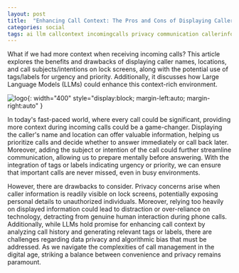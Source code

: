 ```yaml
---
layout: post
title:  "Enhancing Call Context: The Pros and Cons of Displaying Caller Information and Intentions on Lock Screens"
categories: social
tags: ai llm callcontext incomingcalls privacy communication callerinformation phonesecurity callerID technology dataprivacy
---
```


What if we had more context when receiving incoming calls? This article explores the benefits and drawbacks of displaying caller names, locations, and call subjects/intentions on lock screens, along with the potential use of tags/labels for urgency and priority. Additionally, it discusses how Large Language Models (LLMs) could enhance this context-rich environment.

![logo](/assets/iphone-privacy.png){: width="400" style="display:block; margin-left:auto; margin-right:auto" }

In today's fast-paced world, where every call could be significant, providing more context during incoming calls could be a game-changer. Displaying the caller's name and location can offer valuable information, helping us prioritize calls and decide whether to answer immediately or call back later. Moreover, adding the subject or intention of the call could further streamline communication, allowing us to prepare mentally before answering. With the integration of tags or labels indicating urgency or priority, we can ensure that important calls are never missed, even in busy environments.

However, there are drawbacks to consider. Privacy concerns arise when caller information is readily visible on lock screens, potentially exposing personal details to unauthorized individuals. Moreover, relying too heavily on displayed information could lead to distraction or over-reliance on technology, detracting from genuine human interaction during phone calls. Additionally, while LLMs hold promise for enhancing call context by analyzing call history and generating relevant tags or labels, there are challenges regarding data privacy and algorithmic bias that must be addressed. As we navigate the complexities of call management in the digital age, striking a balance between convenience and privacy remains paramount.

